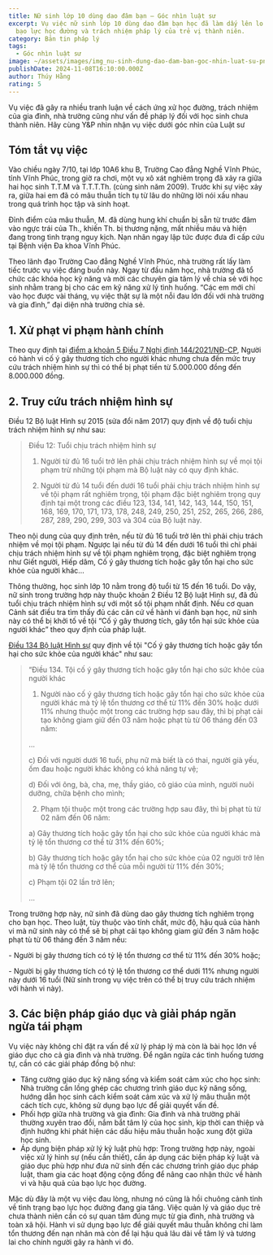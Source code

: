 ```yaml
---
title: Nữ sinh lớp 10 dùng dao đâm bạn – Góc nhìn luật sư
excerpt: Vụ việc nữ sinh lớp 10 dùng dao đâm bạn học đã làm dấy lên lo ngại về
  bạo lực học đường và trách nhiệm pháp lý của trẻ vị thành niên.
category: Bản tin pháp lý
tags:
  - Góc nhìn luật sư
image: ~/assets/images/img_nu-sinh-dung-dao-dam-ban-goc-nhin-luat-su-png.png
publishDate: 2024-11-08T16:10:00.000Z
author: Thúy Hằng
rating: 5
---
```

Vụ việc đã gây ra nhiều tranh luận về cách ứng xử học đường, trách nhiệm của gia đình, nhà trường cũng như vấn đề pháp lý đối với học sinh chưa thành niên. Hãy cùng Y&P nhìn nhận vụ việc dưới góc nhìn của Luật sư

## Tóm tắt vụ việc

Vào chiều ngày 7/10, tại lớp 10A6 khu B, Trường Cao đẳng Nghề Vĩnh Phúc, tỉnh Vĩnh Phúc, trong giờ ra chơi, một vụ xô xát nghiêm trọng đã xảy ra giữa hai học sinh T.T.M và T.T.T.Th. (cùng sinh năm 2009). Trước khi sự việc xảy ra, giữa hai em đã có mâu thuẫn tích tụ từ lâu do những lời nói xấu nhau trong quá trình học tập và sinh hoạt.

Đỉnh điểm của mâu thuẫn, M. đã dùng hung khí chuẩn bị sẵn từ trước đâm vào ngực trái của Th., khiến Th. bị thương nặng, mất nhiều máu và hiện đang trong tình trạng nguy kịch. Nạn nhân ngay lập tức được đưa đi cấp cứu tại Bệnh viện Đa khoa Vĩnh Phúc.

Theo lãnh đạo Trường Cao đẳng Nghề Vĩnh Phúc, nhà trường rất lấy làm tiếc trước vụ việc đáng buồn này. Ngay từ đầu năm học, nhà trường đã tổ chức các khóa học kỹ năng và mời các chuyên gia tâm lý về chia sẻ với học sinh nhằm trang bị cho các em kỹ năng xử lý tình huống. “Các em mới chỉ vào học được vài tháng, vụ việc thật sự là một nỗi đau lớn đối với nhà trường và gia đình,” đại diện nhà trường chia sẻ.

## 1. Xử phạt vi phạm hành chính

Theo quy định tại [điểm a khoản 5 Điều 7 Nghị định 144/2021/NĐ-CP](https://yplawfirm.vn/tin-tuc-phap-luat/van-ban-phap-luat/nghi-dinh-so-144-2021-nd-cp-quy-dinh-xu-phat-vi-pham-hanh-chinh-trong-linh-vuc-an-ninh-trat-tu-an-toan-xa-hoi-phong-chong-te-nan-xa-hoi-phong-chay-chua-chay-cuu-nan-cuu-ho-phong-chong-bao-lu-35922.htm#:~:text=5.%20Ph%E1%BA%A1t%20ti%E1%BB%81n%20t%E1%BB%AB%205.000.000%20%C4%91%E1%BB%93ng%20%C4%91%E1%BA%BFn%208.000.000%20%C4%91%E1%BB%93ng%20%C4%91%E1%BB%91i%20v%E1%BB%9Bi%20m%E1%BB%99t%20trong%20nh%E1%BB%AFng%20h%C3%A0nh%20vi%20sau%20%C4%91%C3%A2y%3A), Người có hành vi cố ý gây thương tích cho người khác nhưng chưa đến mức truy cứu trách nhiệm hình sự thì có thể bị phạt tiền từ 5.000.000 đồng đến 8.000.000 đồng.

## 2. Truy cứu trách nhiệm hình sự

Điều 12 Bộ luật Hình sự 2015 (sửa đổi năm 2017) quy định về độ tuổi chịu trách nhiệm hình sự như sau:

> Điều 12: Tuổi chịu trách nhiệm hình sự
>
> 1. Người từ đủ 16 tuổi trở lên phải chịu trách nhiệm hình sự về mọi tội phạm trừ những tội phạm mà Bộ luật này có quy định khác.
>
> 2. Người từ đủ 14 tuổi đến dưới 16 tuổi phải chịu trách nhiệm hình sự về tội phạm rất nghiêm trọng, tội phạm đặc biệt nghiêm trọng quy định tại một trong các điều 123, 134, 141, 142, 143, 144, 150, 151, 168, 169, 170, 171, 173, 178, 248, 249, 250, 251, 252, 265, 266, 286, 287, 289, 290, 299, 303 và 304 của Bộ luật này. 

Theo nội dung của quy định trên, nếu từ đủ 16 tuổi trở lên thì phải chịu trách nhiệm về mọi tội phạm. Ngược lại nếu từ đủ 14 đến dưới 16 tuổi thì chỉ phải chịu trách nhiệm hình sự về tội phạm nghiêm trọng, đặc biệt nghiêm trọng như Giết người, Hiếp dâm, Cố ý gây thương tích hoặc gây tổn hại cho sức khỏe của người khác…

Thông thường, học sinh lớp 10 nằm trong độ tuổi từ 15 đến 16 tuổi. Do vậy, nữ sinh trong trường hợp này thuộc khoản 2 Điều 12 Bộ luật Hình sự, đã đủ tuổi chịu trách nhiệm hình sự với một số tội phạm nhất định. Nếu cơ quan Cảnh sát điều tra tìm thấy đủ các căn cứ về hành vi đánh bạn học, nữ sinh này có thể bị khởi tố về tội “Cố ý gây thương tích, gây tổn hại sức khỏe của người khác” theo quy định của pháp luật.

[Điều 134 Bộ luật Hình sự](https://yplawfirm.vn/tin-tuc-phap-luat/van-ban-phap-luat/bo-luat-hinh-su-so-100-2015-qh13-35921.htm#:~:text=%C4%90i%E1%BB%81u%20134.%20T%E1%BB%99i%20c%E1%BB%91%20%C3%BD%20g%C3%A2y%20th%C6%B0%C6%A1ng%20t%C3%ADch%20ho%E1%BA%B7c%20g%C3%A2y%20t%E1%BB%95n%20h%E1%BA%A1i%20cho%20s%E1%BB%A9c%20kh%E1%BB%8Fe%20c%E1%BB%A7a%20ng%C6%B0%E1%BB%9Di%20kh%C3%A1c) quy định về tội "Cố ý gây thương tích hoặc gây tổn hại cho sức khỏe của người khác" như sau:

> “Điều 134. Tội cố ý gây thương tích hoặc gây tổn hại cho sức khỏe của người khác
>
> 1. Người nào cố ý gây thương tích hoặc gây tổn hại cho sức khỏe của người khác mà tỷ lệ tổn thương cơ thể từ 11% đến 30% hoặc dưới 11% nhưng thuộc một trong các trường hợp sau đây, thì bị phạt cải tạo không giam giữ đến 03 năm hoặc phạt tù từ 06 tháng đến 03 năm:
>
> …
>
> c) Đối với người dưới 16 tuổi, phụ nữ mà biết là có thai, người già yếu, ốm đau hoặc người khác không có khả năng tự vệ;
>
> d) Đối với ông, bà, cha, mẹ, thầy giáo, cô giáo của mình, người nuôi dưỡng, chữa bệnh cho mình;
>
> 2. Phạm tội thuộc một trong các trường hợp sau đây, thì bị phạt tù từ 02 năm đến 06 năm:
>
> a) Gây thương tích hoặc gây tổn hại cho sức khỏe của người khác mà tỷ lệ tổn thương cơ thể từ 31% đến 60%;
>
> b) Gây thương tích hoặc gây tổn hại cho sức khỏe của 02 người trở lên mà tỷ lệ tổn thương cơ thể của mỗi người từ 11% đến 30%;
>
> c) Phạm tội 02 lần trở lên;
>
> … 	

Trong trường hợp này, nữ sinh đã dùng dao gây thương tích nghiêm trọng cho bạn học. Theo luật, tùy thuộc vào tính chất, mức độ, hậu quả của hành vi mà nữ sinh này có thể sẽ bị phạt cải tạo không giam giữ đến 3 năm hoặc phạt tù từ 06 tháng đến 3 năm nếu:

\- Người bị gây thương tích có tỷ lệ tổn thương cơ thể từ 11% đến 30% hoặc;

\- Người bị gây thương tích có tỷ lệ tổn thương cơ thể dưới 11% nhưng người này dưới 16 tuổi (Nữ sinh trong vụ việc trên có thể bị truy cứu trách nhiệm với hành vi này).

## 3. Các biện pháp giáo dục và giải pháp ngăn ngừa tái phạm

Vụ việc này không chỉ đặt ra vấn đề xử lý pháp lý mà còn là bài học lớn về giáo dục cho cả gia đình và nhà trường. Để ngăn ngừa các tình huống tương tự, cần có các giải pháp đồng bộ như:

* Tăng cường giáo dục kỹ năng sống và kiểm soát cảm xúc cho học sinh: Nhà trường cần lồng ghép các chương trình giáo dục kỹ năng sống, hướng dẫn học sinh cách kiểm soát cảm xúc và xử lý mâu thuẫn một cách tích cực, không sử dụng bạo lực để giải quyết vấn đề.
* Phối hợp giữa nhà trường và gia đình: Gia đình và nhà trường phải thường xuyên trao đổi, nắm bắt tâm lý của học sinh, kịp thời can thiệp và định hướng khi phát hiện các dấu hiệu mâu thuẫn hoặc xung đột giữa học sinh.
* Áp dụng biện pháp xử lý kỷ luật phù hợp: Trong trường hợp này, ngoài việc xử lý hình sự (nếu cần thiết), cần áp dụng các biện pháp kỷ luật và giáo dục phù hợp như đưa nữ sinh đến các chương trình giáo dục pháp luật, tham gia các hoạt động cộng đồng để nâng cao nhận thức về hành vi và hậu quả của bạo lực học đường.

Mặc dù đây là một vụ việc đau lòng, nhưng nó cũng là hồi chuông cảnh tỉnh về tình trạng bạo lực học đường đang gia tăng. Việc quản lý và giáo dục trẻ chưa thành niên cần có sự quan tâm đúng mực từ gia đình, nhà trường và toàn xã hội. Hành vi sử dụng bạo lực để giải quyết mâu thuẫn không chỉ làm tổn thương đến nạn nhân mà còn để lại hậu quả lâu dài về tâm lý và tương lai cho chính người gây ra hành vi đó.
